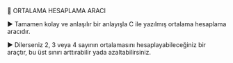📌 ORTALAMA HESAPLAMA ARACI

▶ Tamamen kolay ve anlaşılır bir anlayışla C ile yazılmış ortalama hesaplama aracıdır.

▶ Dilerseniz 2, 3 veya 4 sayının ortalamasını hesaplayabileceğiniz bir araçtır, bu üst sınırı arttırabilir yada azaltabilirsiniz.
